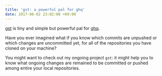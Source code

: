 ```yaml
---
title: 'gst: a powerful pal for ghq'
date: 2017-06-02 23:02:00 +09:00
---
```


[gst](https://github.com/uetchy/gst) is tiny and simple but powerful pal for [ghq](https://github.com/motemen/ghq).

Have you ever imagined what if you know which commits are unpushed or which changes are uncommitted yet, for all of the repositories you have cloned on your machine?

You might want to check out my ongoing project `gst`:
it might help you to know what ongoing changes are remained to be committed or pushed among entire your local repositories.
